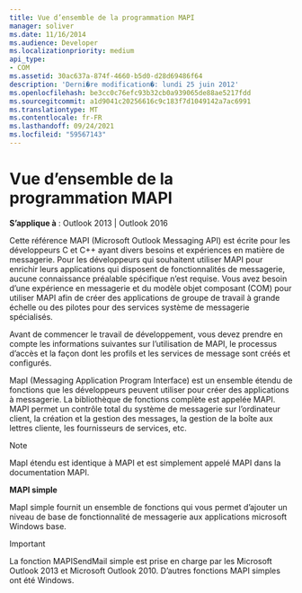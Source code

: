 ```yaml
---
title: Vue d’ensemble de la programmation MAPI
manager: soliver
ms.date: 11/16/2014
ms.audience: Developer
ms.localizationpriority: medium
api_type:
- COM
ms.assetid: 30ac637a-874f-4660-b5d0-d28d69486f64
description: 'Derni�re modification�: lundi 25 juin 2012'
ms.openlocfilehash: be3cc0c76efc93b32cb0a939065de88ae5217fdd
ms.sourcegitcommit: a1d9041c20256616c9c183f7d1049142a7ac6991
ms.translationtype: MT
ms.contentlocale: fr-FR
ms.lasthandoff: 09/24/2021
ms.locfileid: "59567143"
---
```

# <a name="mapi-programming-overview"></a>Vue d’ensemble de la programmation MAPI

  
  
**S’applique à** : Outlook 2013 | Outlook 2016 
  
Cette référence MAPI (Microsoft Outlook Messaging API) est écrite pour les développeurs C et C++ ayant divers besoins et expériences en matière de messagerie. Pour les développeurs qui souhaitent utiliser MAPI pour enrichir leurs applications qui disposent de fonctionnalités de messagerie, aucune connaissance préalable spécifique n’est requise. Vous avez besoin d’une expérience en messagerie et du modèle objet composant (COM) pour utiliser MAPI afin de créer des applications de groupe de travail à grande échelle ou des pilotes pour des services système de messagerie spécialisés.
  
Avant de commencer le travail de développement, vous devez prendre en compte les informations suivantes sur l’utilisation de MAPI, le processus d’accès et la façon dont les profils et les services de message sont créés et configurés.
  
MapI (Messaging Application Program Interface) est un ensemble étendu de fonctions que les développeurs peuvent utiliser pour créer des applications à messagerie. La bibliothèque de fonctions complète est appelée MAPI. MAPI permet un contrôle total du système de messagerie sur l’ordinateur client, la création et la gestion des messages, la gestion de la boîte aux lettres cliente, les fournisseurs de services, etc.
  
> [!NOTE]
> MapI étendu est identique à MAPI et est simplement appelé MAPI dans la documentation MAPI. 
  
 **MAPI simple**
  
MapI simple fournit un ensemble de fonctions qui vous permet d’ajouter un niveau de base de fonctionnalité de messagerie aux applications microsoft Windows base.
  
> [!IMPORTANT]
> La fonction MAPISendMail simple est prise en charge par les Microsoft Outlook 2013 et Microsoft Outlook 2010. D’autres fonctions MAPI simples ont été Windows. 
  

